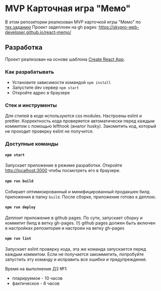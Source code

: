 # MVP Карточная игра "Мемо"
В этом репозитории реализован MVP карточкой игры "Мемо" по [тех.заданию](./docs/mvp-spec.md)
Проект задеплоен на gh pages:
https://skypro-web-developer.github.io/react-memo/
## Разработка
Проект реализован на основе шаблона [Create React App](https://github.com/facebook/create-react-app).
### Как разрабатывать
- Установите зависимости командой `npm install`
- Запустите dev сервер `npm start`
- Откройте адрес в браузере
### Стек и инструменты
Для стилей в коде используются css modules.
Настроены eslint и prettier. Корректность кода проверяется автоматически перед каждым коммитом с помощью lefthook (аналог husky). Закомитить код, который не проходит проверку eslint не получится.
### Доступные команды
#### `npm start`
Запускает приложение в режиме разработки.
Откройте [http://localhost:3000](http://localhost:3000) чтобы посмотреть его в браузере.
#### `npm run build`
Собирает оптимизированный и минифицированный продакшен билд приложения в папку `build`.
После сборке, приложение готово к деплою.
#### `npm run deploy`
Деплоит приложение в github pages. По сути, запускает сборку и коммитит билд в ветку gh-pages.
(!) github pages должен быть включен в настройках репозитория и настроен на ветку gh-pages
#### `npm run lint`

Запускает eslint проверку кода, эта же команда запускается перед каждым коммитом.
Если не получается закоммитить, попробуйте запустить эту команду и исправить все ошибки и предупреждения.

Время на выполнение ДЗ №1:

- пларируемое - 10 часов
- фактическое - 6 часов